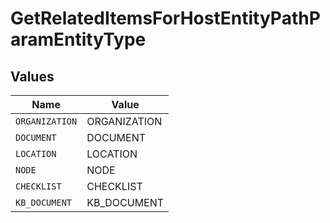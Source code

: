 # GetRelatedItemsForHostEntityPathParamEntityType


## Values

| Name           | Value          |
| -------------- | -------------- |
| `ORGANIZATION` | ORGANIZATION   |
| `DOCUMENT`     | DOCUMENT       |
| `LOCATION`     | LOCATION       |
| `NODE`         | NODE           |
| `CHECKLIST`    | CHECKLIST      |
| `KB_DOCUMENT`  | KB_DOCUMENT    |